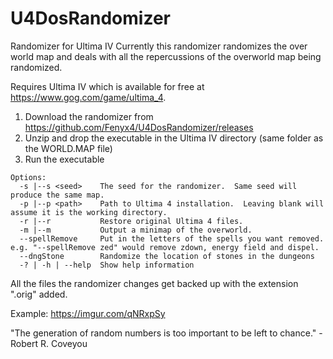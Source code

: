 # U4DosRandomizer
Randomizer for Ultima IV
Currently this randomizer randomizes the over world map and deals with all the repercussions of the overworld map being randomized.

Requires Ultima IV which is available for free at https://www.gog.com/game/ultima_4.

1. Download the randomizer from https://github.com/Fenyx4/U4DosRandomizer/releases
1. Unzip and drop the executable in the Ultima IV directory (same folder as the WORLD.MAP file)
1. Run the executable

```
Options:
  -s |--s <seed>    The seed for the randomizer.  Same seed will produce the same map.
  -p |--p <path>    Path to Ultima 4 installation.  Leaving blank will assume it is the working directory.
  -r |--r           Restore original Ultima 4 files.
  -m |--m           Output a minimap of the overworld.
  --spellRemove     Put in the letters of the spells you want removed. e.g. "--spellRemove zed" would remove zdown, energy field and dispel.
  --dngStone        Randomize the location of stones in the dungeons
  -? | -h | --help  Show help information
```
  
All the files the randomizer changes get backed up with the extension ".orig" added. 

Example: https://imgur.com/qNRxpSy

"The generation of random numbers is too important to be left to chance." - Robert R. Coveyou
